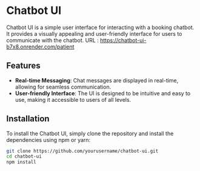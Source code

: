 # Chatbot UI

Chatbot UI is a simple user interface for interacting with a booking chatbot. It provides a visually appealing and user-friendly interface for users to communicate with the chatbot.
URL : https://chatbot-ui-b7x8.onrender.com/patient


## Features

- **Real-time Messaging**: Chat messages are displayed in real-time, allowing for seamless communication.
- **User-friendly Interface**: The UI is designed to be intuitive and easy to use, making it accessible to users of all levels.

## Installation

To install the Chatbot UI, simply clone the repository and install the dependencies using npm or yarn:

```bash
git clone https://github.com/yourusername/chatbot-ui.git
cd chatbot-ui
npm install
